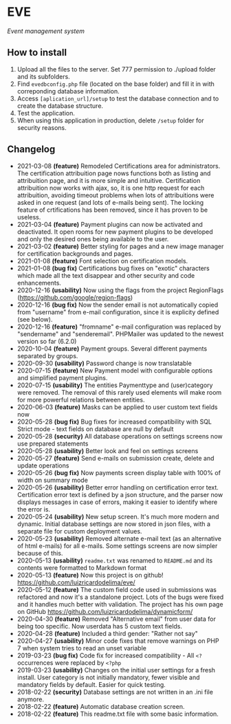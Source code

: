 # EVE
_Event management system_

## How to install
1. Upload all the files to the server. Set 777 permission to ./upload folder and its subfolders.
1. Find `evedbconfig.php` file (located on the base folder) and fill it in with correponding database information.
1. Access `[aplication_url]/setup` to test the database connection and to create the database structure.
1. Test the application.
1. When using this application in production, delete `/setup` folder for security reasons.

## Changelog

- 2021-03-08 **(feature)** Remodeled Certifications area for administrators. The certification attribuition page nows functions both as listing and attribuition page, and it is more simple and intuitive. Certification attribuition now works with ajax, so, it is one http request for each attribuition, avoiding timeout problems when lots of attribuitions were asked in one request (and lots of e-mails being sent). The locking feature of crtifications has been removed, since it has proven to be useless.
- 2021-03-04 **(feature)** Payment plugins can now be activated and deactivated. It open rooms for new payment plugins to be developed and only the desired ones being available to the user.
- 2021-03-02 **(feature)** Better styling for pages and a new image manager for certification backgrounds and pages.
- 2021-01-08 **(feature)** Font selection on certification models.
- 2021-01-08 **(bug fix)** Certifications bug fixes on "exotic" characters which made all the text disappear and other security and code enhancements.
- 2020-12-16 **(usability)** Now using the flags from the project RegionFlags (https://github.com/google/region-flags)
- 2020-12-16 **(bug fix)** Now the sender email is not automatically copied from "username" from e-mail configuration, since it is explicity defined (see below).
- 2020-12-16 **(feature)** "fromname" e-mail configuration was replaced by "sendername" and "senderemail". PHPMailer was updated to the newest version so far (6.2.0)
- 2020-10-04 **(feature)** Payment groups. Several different payments separated by groups.
- 2020-09-30 **(usability)** Password change is now translatable 
- 2020-07-15 **(feature)** New Payment model with configurable options and simplified payment plugins.
- 2020-07-15 **(usability)** The entities Paymenttype and (user)category were removed. The removal of this rarely used elements will make room for more powerful relations between entities.
- 2020-06-03 **(feature)** Masks can be applied to user custom text fields now 
- 2020-05-28 **(bug fix)** Bug fixes for increased compatibility with SQL Strict mode - text fields on database are null by default
- 2020-05-28 **(security)** All database operations on settings screens now use prepared statements
- 2020-05-28 **(usability)** Better look and feel on settings screens
- 2020-05-27 **(feature)** Send e-mails on submission create, delete and update operations
- 2020-05-26 **(bug fix)** Now payments screen display table with 100% of width on summary mode
- 2020-05-26 **(usability)** Better error handling on certification error text. Certification error text is defined by a json structure, and the parser now displays messages in case of errors, making it easier to identify where the error is.
- 2020-05-24 **(usability)** New setup screen. It's much more modern and dynamic. Initial database settings are now stored in json files, with a separate file for custom deployment values.
- 2020-05-23 **(usability)** Removed alternate e-mail text (as an alternative of html e-mails) for all e-mails. Some settings screens are now simpler because of this.
- 2020-05-13 **(usability)** `readme.txt` was renamed to `README.md` and its contents were formatted to Markdown format
- 2020-05-13 **(feature)** Now this project is on github! https://github.com/luizricardodelima/eve/
- 2020-05-12 **(feature)** The custom field code used in submissions was refactored and now it's a standalone project. Lots of the bugs were fixed and it handles much better with validation. The project has his own page on GitHub https://github.com/luizricardodelima/dynamicform/
- 2020-04-30 **(feature)** Removed "Alternative email" from user data for being too specific. Now userdata has 5 custom text fields.
- 2020-04-28 **(feature)** Included a third gender: "Rather not say"
- 2020-04-27 **(usability)** Minor code fixes that remove warnings on PHP 7 when system tries to read an unset variable
- 2019-03-23 **(bug fix)** Code fix for increased compatibility - All `<?` occurrences were replaced by `<?php`
- 2019-03-23  **(usability)** Changes on the initial user settings for a fresh install. User category is not initially mandatory, fewer visible and mandatory fields by default. Easier for quick testing.
- 2018-02-22 **(security)** Database settings are not written in an .ini file anymore.
- 2018-02-22 **(feature)** Automatic database creation screen.
- 2018-02-22 **(feature)** This readme.txt file with some basic information.
